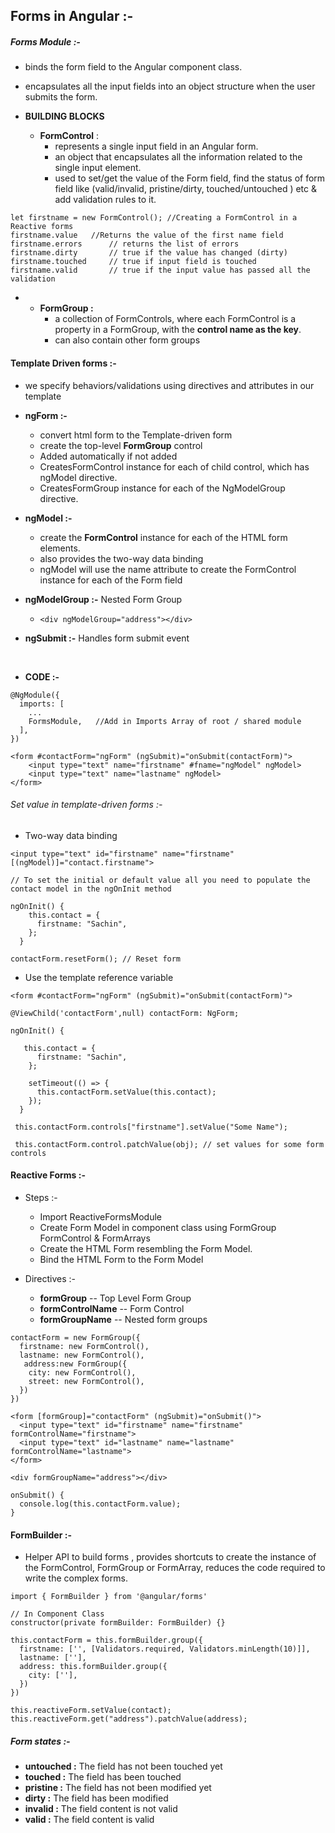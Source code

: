 ## Forms in Angular :-

##### Forms Module :-

- binds the form field to the Angular component class.
- encapsulates all the input fields into an object structure when the user submits the form.

- **BUILDING BLOCKS**
     - **FormControl** :
          - represents a single input field in an Angular form.
          - an object that encapsulates all the information related to the single input element.
          - used to set/get the value of the Form field, find the status of form field like (valid/invalid, pristine/dirty, touched/untouched ) etc & add validation rules to it.

```
let firstname = new FormControl(); //Creating a FormControl in a Reactive forms
firstname.value   //Returns the value of the first name field
firstname.errors      // returns the list of errors
firstname.dirty       // true if the value has changed (dirty)
firstname.touched     // true if input field is touched
firstname.valid       // true if the input value has passed all the validation

```

-    - **FormGroup :**
          - a collection of FormControls, where each FormControl is a property in a FormGroup, with the **control name as the key**.
          - can also contain other form groups

#### Template Driven forms :-

- we specify behaviors/validations using directives and attributes in our template

- **ngForm :-**
     - convert html form to the Template-driven form
     - create the top-level **FormGroup** control
     - Added automatically if not added
     - CreatesFormControl instance for each of child control, which has ngModel directive.
     - CreatesFormGroup instance for each of the NgModelGroup directive.
- **ngModel :-**
     - create the **FormControl** instance for each of the HTML form elements.
     - also provides the two-way data binding
     - ngModel will use the name attribute to create the FormControl instance for each of the Form field
- **ngModelGroup :-** Nested Form Group
     - `<div ngModelGroup="address"></div>`
- **ngSubmit :-** Handles form submit event

<br>

- **CODE :-**

```
@NgModule({
  imports: [
    ...
    FormsModule,   //Add in Imports Array of root / shared module
  ],
})

<form #contactForm="ngForm" (ngSubmit)="onSubmit(contactForm)">
    <input type="text" name="firstname" #fname="ngModel" ngModel>
    <input type="text" name="lastname" ngModel>
</form>
```

###### Set value in template-driven forms :-

- Two-way data binding

```
<input type="text" id="firstname" name="firstname" [(ngModel)]="contact.firstname">

// To set the initial or default value all you need to populate the contact model in the ngOnInit method

ngOnInit() {
    this.contact = {
      firstname: "Sachin",
    };
  }

contactForm.resetForm(); // Reset form
```

- Use the template reference variable

```
<form #contactForm="ngForm" (ngSubmit)="onSubmit(contactForm)">

@ViewChild('contactForm',null) contactForm: NgForm;

ngOnInit() {

   this.contact = {
      firstname: "Sachin",
    };

    setTimeout(() => {
      this.contactForm.setValue(this.contact);
    });
  }

 this.contactForm.controls["firstname"].setValue("Some Name");

 this.contactForm.control.patchValue(obj); // set values for some form controls
```

#### Reactive Forms :-

- Steps :-

     - Import ReactiveFormsModule
     - Create Form Model in component class using FormGroup FormControl & FormArrays
     - Create the HTML Form resembling the Form Model.
     - Bind the HTML Form to the Form Model

- Directives :-
     - **formGroup** -- Top Level Form Group
     - **formControlName** -- Form Control
     - **formGroupName** -- Nested form groups

```
contactForm = new FormGroup({
  firstname: new FormControl(),
  lastname: new FormControl(),
   address:new FormGroup({
    city: new FormControl(),
    street: new FormControl(),
  })
})

<form [formGroup]="contactForm" (ngSubmit)="onSubmit()">
  <input type="text" id="firstname" name="firstname" formControlName="firstname">
  <input type="text" id="lastname" name="lastname" formControlName="lastname">
</form>

<div formGroupName="address"></div>

onSubmit() {
  console.log(this.contactForm.value);
}
```

#### FormBuilder :-

- Helper API to build forms , provides shortcuts to create the instance of the FormControl, FormGroup or FormArray, reduces the code required to write the complex forms.

```
import { FormBuilder } from '@angular/forms'

// In Component Class
constructor(private formBuilder: FormBuilder) {}

this.contactForm = this.formBuilder.group({
  firstname: ['', [Validators.required, Validators.minLength(10)]],
  lastname: [''],
  address: this.formBuilder.group({
    city: [''],
  })
})

this.reactiveForm.setValue(contact);
this.reactiveForm.get("address").patchValue(address);
```

##### Form states :-

- **untouched :** The field has not been touched yet
- **touched :** The field has been touched
- **pristine :** The field has not been modified yet
- **dirty :** The field has been modified
- **invalid :** The field content is not valid
- **valid :** The field content is valid
